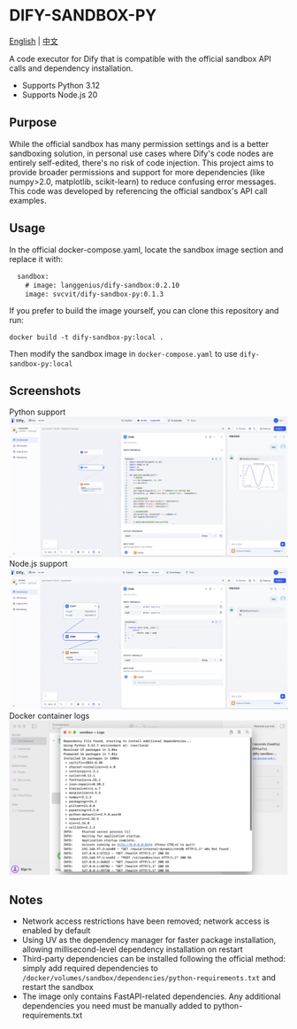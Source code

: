 # DIFY-SANDBOX-PY
[English](README.md) | [中文](README_CN.md)

A code executor for Dify that is compatible with the official sandbox API calls and dependency installation.
- Supports Python 3.12
- Supports Node.js 20

## Purpose
While the official sandbox has many permission settings and is a better sandboxing solution, in personal use cases where Dify's code nodes are entirely self-edited, there's no risk of code injection. This project aims to provide broader permissions and support for more dependencies (like numpy>2.0, matplotlib, scikit-learn) to reduce confusing error messages. This code was developed by referencing the official sandbox's API call examples.

## Usage
In the official docker-compose.yaml, locate the sandbox image section and replace it with:
```
  sandbox:
    # image: langgenius/dify-sandbox:0.2.10
    image: svcvit/dify-sandbox-py:0.1.3
```

If you prefer to build the image yourself, you can clone this repository and run:
```
docker build -t dify-sandbox-py:local .
```
Then modify the sandbox image in `docker-compose.yaml` to use `dify-sandbox-py:local`

## Screenshots
Python support
![](/images/Xnip2024-11-25_11-30-12.jpg)
Node.js support
![](/images/Xnip2024-11-25_11-31-01.jpg)
Docker container logs
![](/images/Xnip2024-12-04_10-15-18.jpg)


## Notes
- Network access restrictions have been removed; network access is enabled by default
- Using UV as the dependency manager for faster package installation, allowing millisecond-level dependency installation on restart
- Third-party dependencies can be installed following the official method: simply add required dependencies to `/docker/volumes/sandbox/dependencies/python-requirements.txt` and restart the sandbox
- The image only contains FastAPI-related dependencies. Any additional dependencies you need must be manually added to python-requirements.txt